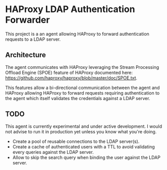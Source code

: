 # HAProxy LDAP Authentication Forwarder

This project is a an agent allowing HAProxy to forward authentication requests to a LDAP server.

## Architecture

The agent communicates with HAProxy leveraging the Stream Processing Offload Engine (SPOE) feature
of HAProxy documented here: https://github.com/haproxy/haproxy/blob/master/doc/SPOE.txt.

This features allow a bi-directional communication between the agent and HAProxy allowing HAProxy
to forward requests requiring authentication to the agent which itself validates the credentials
against a LDAP server.


## TODO

This agent is currently experimental and under active development. I would not advise to run it in
production yet unless you know what you're doing.

* Create a pool of reusable connections to the LDAP server(s).
* Create a cache of authenticated users with a TTL to avoid validating every queries against the LDAP server.
* Allow to skip the search query when binding the user against the LDAP server.